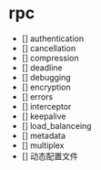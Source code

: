 # rpc

- [] authentication
- [] cancellation
- [] compression
- [] deadline
- [] debugging
- [] encryption
- [] errors
- [] interceptor
- [] keepalive
- [] load_balanceing
- [] metadata
- [] multiplex
- [] 动态配置文件